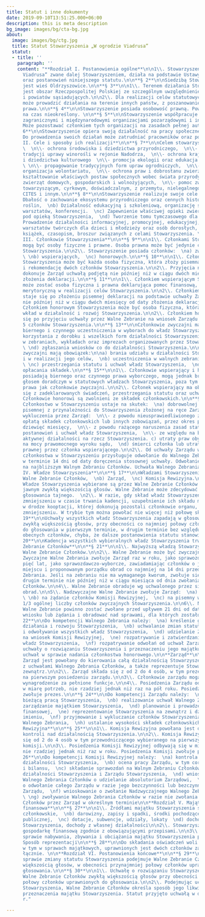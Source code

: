```yaml
---
title: Statut i inne dokumenty
date: 2019-09-10T13:51:25.000+06:00
description: this is meta description
bg_image: images/bg/cta-bg.jpg
about:
  image: images/bg/ctg.jpg
  title: Statut Stowarzyszenia „W ogrodzie Viadrusa”
  statut:
  - title: ''
    paragraph: ''
    content: "**Rozdział I. Postanowienia ogólne**\n\n1\\. Stowarzyszenie „W ogrodzie
      Viadrusa” zwane dalej Stowarzyszeniem, działa na podstawie Ustawy Prawo o stowarzyszeniach
      oraz postanowień niniejszego statutu.\n\n**§ 2**\n\nSiedzibą Stowarzyszenia
      jest wieś Oldrzyszowice.\n\n**§ 3**\n\n1\\. Terenem działania Stowarzyszenia
      jest obszar Rzeczpospolitej Polskiej ze szczególnym uwzględnieniem powiatu Brzeg
      i powiatów sąsiadujących.\n\n2\\. Dla realizacji celów statutowych Stowarzyszenie
      może prowadzić działania na terenie innych państw, z poszanowaniem tamtejszego
      prawa.\n\n**§ 4**\n\nStowarzyszenie posiada osobowość prawną. Powołane jest
      na czas nieokreślony. \n\n**§ 5**\n\nStowarzyszenie współpracuje z krajowymi,
      zagranicznymi i międzynarodowymi organizacjami pozarządowymi i innymi instytucjami.
      Może pozostawać członkiem tych organizacji na zasadach pełnej autonomii.\n\n**§
      6**\n\nStowarzyszenie opiera swoją działalność na pracy społecznej członków.
      Do prowadzenia swoich działań może zatrudniać pracowników oraz powoływać biura.\n\n**Rozdział
      II. Cele i sposoby ich realizacji**\n\n**§ 7**\n\nCelem stowarzyszenia jest
      \  \n\\- ochrona środowiska i dziedzictwa przyrodniczego,  \n\\- przywrócenie
      tradycji uprawy winorośli w rejonie Nadodrza,  \n\\- ochrona krajobrazu naturalnego
      i dziedzictwa kulturowego  \n\\- promocja ekologii oraz edukacja ekologiczna,
      \ \n\\- propagowanie tradycyjnych form upraw ogrodniczych,  \n\\- promocja i
      organizacja wolontariatu,  \n\\- ochrona praw i dobrostanu zwierząt,  \n\\-
      kształtowanie właściwych postaw społecznych wobec świata przyrody, w tym wobec
      zwierząt domowych, gospodarskich i wolnożyjących,  \n\\- pomoc zwierzętom domowym,
      towarzyszącym, cyrkowym, doświadczalnym, z przemytu, nielegalnego handlu, gatunkom
      CITES i innym.\n\n**§ 8**\n\nStowarzyszenie realizuje swoje cele poprzez:\n\na)
      Dbałość o zachowanie ekosystemu przyrodniczego oraz cennych historycznie kultywarów
      roślin,  \nb) Działalność edukacyjną i szkoleniową, organizację spotkań, wykładów,
      warsztatów, konferencji.  \nc) Zapewnienie właściwej opieki zwierzętom pozostającym
      pod opieką Stowarzyszenia,  \nd) Tworzenie tomu tymczasowego dla zwierząt,  \ne)
      Prowadzenie działalności informacyjnej, promocyjnej, edukacyjnej,  \nf) Organizowanie
      warsztatów twórczych dla dzieci i młodzieży oraz osób dorosłych,  \ng) Wydawanie
      książek, czasopism, broszur związanych z celami Stowarzyszenia. \n\n**Rozdział
      III. Członkowie Stowarzyszenia**\n\n**§ 9**\n\n1\\. Członkami Stowarzyszenia
      mogą być osoby fizyczne i prawne. Osoba prawna może być jedynie członkiem wspierającym
      Stowarzyszenia.\n\n2\\. Stowarzyszenie posiada członków:  \na) zwyczajnych,
      \ \nb) wspierających,  \nc) honorowych.\n\n**§ 10**\n\n1\\. Członkiem zwyczajnym
      Stowarzyszenia może być każda osoba fizyczna, która złoży pisemną deklarację
      i rekomendację dwóch członków Stowarzyszenia.\n\n2\\. Przyjęcia nowych członków
      dokonuje Zarząd uchwałą podjętą nie później niż w ciągu dwóch miesięcy od daty
      złożenia deklaracji.\n\n**§ 11**\n\n1\\. Członkiem wspierającym Stowarzyszenia
      może zostać osoba fizyczna i prawna deklarująca pomoc finansową, rzeczową lub
      merytoryczną w realizacji celów Stowarzyszenia.\n\n2\\. Członkiem wspierającym
      staje się po złożeniu pisemnej deklaracji na podstawie uchwały Zarządu podjętej
      nie później niż w ciągu dwóch miesięcy od daty złożenia deklaracji.\n\n**§ 12**\n\n1\\.
      Członkiem honorowym Stowarzyszenia może być osoba fizyczna, która wniosła wybitny
      wkład w działalność i rozwój Stowarzyszenia.\n\n2\\. Członkiem honorowym staje
      się po przyjęciu uchwały przez Walne Zebranie na wniosek Zarządu albo co najmniej
      5 członków Stowarzyszenia.\n\n**§ 13**\n\nCzłonkowie zwyczajni mają prawo do:\n\na)
      biernego i czynnego uczestniczenia w wyborach do władz Stowarzyszenia,  \nb)
      korzystania z dorobku i wszelkich form działalności Stowarzyszenia,  \nc) udziału
      w zebraniach, wykładach oraz imprezach organizowanych przez Stowarzyszenie,
      \ \nd) zgłaszania wniosków co do działalności Stowarzyszenia.\n\n**§ 14**\n\nCzłonkowie
      zwyczajni mają obowiązek:\n\na) brania udziału w działalności Stowarzyszenia
      i w realizacji jego celów,  \nb) uczestniczenia w walnych zebraniach członków,
      \ \nc) przestrzegania statutu i uchwał władz Stowarzyszenia,  \nd) regularnego
      opłacania składek.\n\n**§ 15**\n\n1\\. Członkowie wspierający i honorowi nie
      posiadają biernego oraz czynnego prawa wyborczego, mogą jednak brać udział z
      głosem doradczym w statutowych władzach Stowarzyszenia, poza tym posiadają takie
      prawa jak członkowie zwyczajni.\n\n2\\. Członek wspierający ma obowiązek wywiązywania
      się z zadeklarowanych świadczeń, przestrzegania statutu oraz uchwał władz Stowarzyszenia.\n\n3\\.
      Członkowie honorowi są zwolnieni ze składek członkowskich.\n\n**§ 16**\n\n1\\.
      Członkostwo w Stowarzyszeniu ustaje na skutek:  \na) dobrowolnej rezygnacji
      pisemnej z przynależności do Stowarzyszenia złożonej na ręce Zarządu,  \nb)
      wykluczenia przez Zarząd:  \n\\- z powodu nieusprawiedliwionego zalegania z
      opłatą składek członkowskich lub innych zobowiązań, przez okres przekraczający
      dziewięć miesięcy,  \n\\- z powodu rażącego naruszenia zasad statutowych, nieprzestrzegania
      postanowień i uchwał władz Stowarzyszenia,  \n\\- ze względu na brak przejawów
      aktywnej działalności na rzecz Stowarzyszenia. c) utraty praw obywatelskich
      na mocy prawomocnego wyroku sądu,  \nd) śmierci członka lub utraty osobowości
      prawnej przez członka wspierającego.\n\n2\\. Od uchwały Zarządu w sprawie pozbawienia
      członkostwa w Stowarzyszeniu przysługuje odwołanie do Walnego Zebrania Członków
      w terminie 14 dni od daty doręczenia stosownej uchwały. Odwołanie jest rozpatrywane
      na najbliższym Walnym Zebraniu Członków. Uchwała Walnego Zebrania jest ostateczna.\n\n**Rozdział
      IV. Władze Stowarzyszenia**\n\n**§ 17**\n\nWładzami Stowarzyszenia są:  \na)
      Walne Zebranie Członków,  \nb) Zarząd,  \nc) Komisja Rewizyjna.\n\n**§ 18**\n\n1\\.
      Władze Stowarzyszenia wybierane są przez Walne Zebranie Członków w głosowaniu
      jawnym zwykłą większością głosów. Walne Zebranie może zdecydować o przeprowadzeniu
      głosowania tajnego.  \n2\\. W razie, gdy skład władz Stowarzyszenia ulegnie
      zmniejszeniu w czasie trwania kadencji, uzupełnienie ich składu może nastąpić
      w drodze kooptacji, której dokonują pozostali członkowie organu, który uległ
      zmniejszeniu. W trybie tym można powołać nie więcej niż połowę składu organu.\n\n**§
      19**\n\nUchwały wszystkich władz Stowarzyszenia zapadają w głosowaniu jawnym
      zwykłą większością głosów, przy obecności co najmniej połowy członków uprawnionych
      do głosowania w pierwszym terminie, w drugim terminie bez względu na liczbę
      obecnych członków, chyba, że dalsze postanowienia statutu stanowią inaczej.\n\n**§
      20**\n\nKadencja wszystkich wybieralnych władz Stowarzyszenia trwa 5 lat.\n\n**Walne
      Zebranie Członków**\n\n**§ 21**\n\n1\\. Najwyższą władzą Stowarzyszenia jest
      Walne Zebranie Członków.\n\n2\\. Walne Zebranie może być zwyczajne i nadzwyczajne.\n\n3\\.
      Zwyczajne Walne Zebrania zwołuje Zarząd raz w roku, jako sprawozdawcze, i co
      pięć lat, jako sprawozdawczo-wyborcze, zawiadamiając członków o jego terminie,
      miejscu i proponowanym porządku obrad co najmniej na 14 dni przed terminem Walnego
      Zebrania. Jeśli na zebraniu nie ma wymaganego kworum, zwołuje się zebranie w
      drugim terminie nie później niż w ciągu miesiąca od dnia zwołania Walnego Zebrania
      Członków.\n\n4\\. Walne Zebranie obraduje wg uchwalonego przez siebie regulaminu
      obrad.\n\n5\\. Nadzwyczajne Walne Zebranie zwołuje Zarząd:  \na) z własnej inicjatywy,
      \ \nb) na żądanie członków Komisji Rewizyjnej,  \nc) na pisemny wniosek co najmniej
      1/3 ogólnej liczby członków zwyczajnych Stowarzyszenia.\n\n6\\. Nadzwyczajne
      Walne Zebranie powinno zostać zwołane przed upływem 21 dni od daty zgłoszenia
      wniosku lub żądania i obradować nad sprawami, dla których zostało zwołane\n\n**§
      22**\n\nDo kompetencji Walnego Zebrania należy:  \na) kreślenie głównych kierunków
      działania i rozwoju Stowarzyszenia,  \nb) uchwalanie zmian statutu,  \nc) wybór
      i odwoływanie wszystkich władz Stowarzyszenia,  \nd) udzielanie Zarządowi absolutorium
      na wniosek Komisji Rewizyjnej,  \ne) rozpatrywanie i zatwierdzanie sprawozdań
      władz Stowarzyszenia,  \nf) rozpatrywanie odwołań od uchwał Zarządu,  \ng) podejmowanie
      uchwały o rozwiązaniu Stowarzyszenia i przeznaczeniu jego majątku,  \nh) podejmowanie
      uchwał w sprawie nadania członkostwa honorowego.\n\n**Zarząd**\n\n**§ 23**\n\n1\\.
      Zarząd jest powołany do kierowania całą działalnością Stowarzyszenia zgodnie
      z uchwałami Walnego Zebrania Członków, a także reprezentuje Stowarzyszenie na
      zewnątrz.\n\n2\\. Zarząd składa się z od 2 do 4 osób, w tym prezesa wybieranego
      na pierwszym posiedzeniu zarządu.\n\n3\\. Członkowie zarządu mogą otrzymywać
      wynagrodzenie za pełnione funkcje.\n\n4\\. Posiedzenia Zarządu odbywają się
      w miarę potrzeb, nie rzadziej jednak niż raz na pół roku. Posiedzenia Zarządu
      zwołuje prezes.\n\n**§ 24**\n\nDo kompetencji Zarządu należy:  \na) kierowanie
      bieżącą pracą Stowarzyszenia,  \nb) realizowanie uchwał Walnego Zebrania,  \nc)
      zarządzanie majątkiem Stowarzyszenia,  \nd) planowanie i prowadzenie gospodarki
      finansowej,  \ne) reprezentowanie Stowarzyszenia na zewnątrz i działanie w jego
      imieniu,  \nf) przyjmowanie i wykluczanie członków Stowarzyszenia,  \ng) zwoływanie
      Walnego Zebrania,  \nh) ustalanie wysokości składek członkowskich.\n\n**Komisja
      Rewizyjna**\n\n**§ 25**\n\n1\\. Komisja Rewizyjna powołana jest do sprawowania
      kontroli nad działalnością Stowarzyszenia.\n\n2\\. Komisja Rewizyjna składa
      się od 2 do 4 osób w tym przewodniczącego wybieranego na pierwszym posiedzeniu
      komisji.\n\n3\\. Posiedzenia Komisji Rewizyjnej odbywają się w miarę potrzeb,
      nie rzadziej jednak niż raz w roku. Posiedzenia Komisji zwołuje przewodniczący.\n\n**§
      26**\n\nDo kompetencji Komisji Rewizyjnej należy:  \na) kontrola całokształtu
      działalności Stowarzyszenia,  \nb) ocena pracy Zarządu, w tym corocznych sprawozdań
      i bilansu,  \nc) składanie sprawozdań na Walnym Zebraniu Członków wraz z oceną
      działalności Stowarzyszenia i Zarządu Stowarzyszenia,  \nd) wnioskowanie do
      Walnego Zebrania Członków o udzielanie absolutorium Zarządowi,  \ne) wnioskowanie
      o odwołanie całego Zarządu w razie jego bezczynności lub bezczynnego członka
      Zarządu,  \nf) wnioskowanie o zwołanie Nadzwyczajnego Walnego Zebrania Członków.
      \ \ng) zwoływanie Walnego Zebrania Członków w razie nie zwołania Walnego Zebrania
      Członków przez Zarząd w określnym terminie\n\n**Rozdział V. Majątek i gospodarka
      finansowa**\n\n**§ 27**\n\n1\\. Źródłami majątku Stowarzyszenia są:  \na) składki
      członkowskie,  \nb) darowizny, zapisy i spadki, środki pochodzące z ofiarności
      publicznej,  \nc) dotacje, subwencje, udziały, lokaty  \nd) dochody z majątku
      Stowarzyszenia, dochody z własnej działalności\n\n2\\. Stowarzyszenie prowadzi
      gospodarkę finansową zgodnie z obowiązującymi przepisami.\n\n3\\. Decyzje w
      sprawie nabywania, zbywania i obciążania majątku Stowarzyszenia podejmuje Zarząd.
      Sposób reprezentacji\n\n**§ 28**\n\nDo składania oświadczeń woli w imieniu Stowarzyszenia,
      w tym w sprawach majątkowych, uprawnionych jest dwóch członków zarządu działających
      łącznie. \n\n**Rozdział VI. Postanowienia końcowe**\n\n**§ 29**\n\nUchwałę w
      sprawie zmiany statutu Stowarzyszenia podejmuje Walne Zebranie Członków zwykłą
      większością głosów, w obecności przynajmniej połowy członków uprawnionych do
      głosowania.\n\n**§ 30**\n\n1\\. Uchwałę o rozwiązaniu Stowarzyszenia podejmuje
      Walne Zebranie Członków zwykłą większością głosów przy obecności co najmniej
      połowy członków uprawnionych do głosowania.\n\n2\\. Podejmując uchwałę o rozwiązaniu
      Stowarzyszenia, Walne Zebranie Członków określa sposób jego likwidacji oraz
      przeznaczenia majątku Stowarzyszenia. Statut przyjęto uchwałą w dniu 12.12.2017
      r."

---
```

